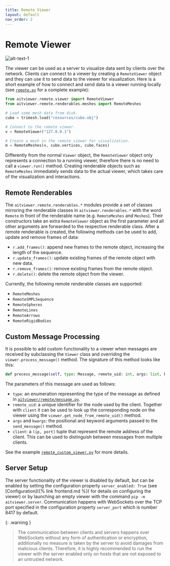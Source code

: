 ```yaml
---
title: Remote Viewer
layout: default
nav_order: 2
---
```


# Remote Viewer

![alt-text-1](/aitviewer/assets/remote_diagram.svg)

The viewer can be used as a server to visualize data sent by clients over the network.
Clients can connect to a viewer by creating a `RemoteViewer` object and they can use it to send data to the viewer for visualization.
Here is a short example of how to connect and send data to a viewer running locally (see  [`remote.py`](https://github.com/eth-ait/aitviewer/blob/main/examples/remote.py) for a complete example):

```python
from aitviewer.remote.viewer import RemoteViewer
from aitviewer.remote.renderables.meshes import RemoteMeshes

# Load some mesh data from disk.
cube = trimesh.load("resources/cube.obj")

# Connect to the remote viewer.
v = RemoteViewer("127.0.0.1")

# Create a mesh in the remote viewer for visualization.
m = RemoteMeshes(v, cube.vertices, cube.faces)
```

Differently from the normal `Viewer` object, the `RemoteViewer` object only represents a connection to a running viewer, therefore there is no need to call a `viewer.run()` method. Creating renderable objects such as `RemoteMeshes` immediately sends data to the actual viewer, which takes care of the visualization and interactions.

## Remote Renderables

The `aitviewer.remote.renderables.*` modules provide a set of classes mirroring the renderable classes in `aitviewer.renderables.*` with the word `Remote` in front of the renderable name (e.g. `RemoteMeshes` and `Meshes`). Their constructors take an extra `RemoteViewer` object as the first parameter and all other arguments are forwarded to the respective renderable class. After a remote renderable is created, the following methods can be used to add, update and remove frames of data:

- `r.add_frames()`: append new frames to the remote object, increasing the length of the sequence.
- `r.update_frames()`: update existing frames of the remote object with new data.
- `r.remove_frames()`: remove existing frames from the remote object.
- `r.delete()`: delete the remote object from the viewer.

Currently, the following remote renderable classes are supported:

- `RemoteMeshes`
- `RemoteSMPLSequence`
- `RemoteSpheres`
- `RemoteLines`
- `RemoteArrows`
- `RemoteRigidBodies`

## Custom Message Processing

It is possible to add custom functionality to a viewer when messages are received by subclassing the `Viewer` class and overriding the `viewer.process_message()` method. The signature of this method looks like this:

```python
def process_message(self, type: Message, remote_uid: int, args: list, kwargs: dict, client: tuple[str, str]):
```
The parameters of this message are used as follows:
- `type`: an enumeration representing the type of the message as defined in [`aitviewer/remote/message.py`](https://github.com/eth-ait/aitviewer/blob/main/aitiviewer/remote/message.py).
- `remote_uid`: a unique identifier for the node used by the client. Together with `client` it can be used to look up the corresponding node on the viewer using the `viewer.get_node_from_remote_uid()` method.
- `args` and `kwargs`: the positional and keyword arguments passed to the `send_message()` method.
- `client`: a `(ip, port)` tuple that represent the remote address of the client. This can be used to distinguish between messages from multiple clients.

See the example [`remote_custom_viewer.py`](https://github.com/eth-ait/aitviewer/blob/main/examples/remote_custom_viewer.py) for more details.

## Server Setup

The server functionality of the viewer is disabled by default, but can be enabled by setting the configuration property `server_enabled: True` (see [Configuration]({% link frontend.md %}) for details on configuring the viewer) or by launching an empty viewer with the command `pip -m aitviewer.server`. Communication happens with WebSockets over the TCP port specified in the configuration property `server_port` which is number 8417 by default.

{: .warning }
> The communication between clients and servers happens over WebSockets without any form of authentication or encryption, additionally no measure is taken by the server to avoid damages from malicious clients. Therefore, it is highly recommended to run the viewer with the server enabled only on hosts that are not exposed to an untrusted network.
